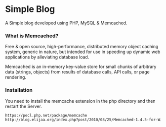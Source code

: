 # Simple Blog 

A Simple blog developed using PHP, MySQL & Memcached.



### What is Memcached?

Free & open source, high-performance, distributed memory object caching system, generic in nature, but intended for use in speeding up dynamic web applications by alleviating database load.

Memcached is an in-memory key-value store for small chunks of arbitrary data (strings, objects) from results of database calls, API calls, or page rendering.

 

### Installation

You need to install the memcache extension in the php directory and then restart the Server.

```sh
https://pecl.php.net/package/memcache
http://blog.elijaa.org/index.php?post/2010/08/25/Memcached-1.4.5-for-Windows
```
